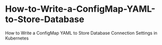 # How-to-Write-a-ConfigMap-YAML-to-Store-Database
How to Write a ConfigMap YAML to Store Database Connection Settings in Kubernetes
